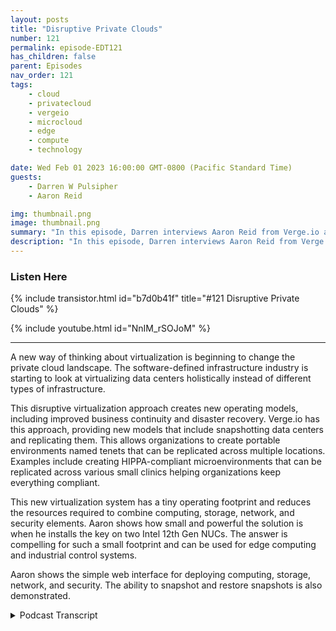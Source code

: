 ```yaml
---
layout: posts
title: "Disruptive Private Clouds"
number: 121
permalink: episode-EDT121
has_children: false
parent: Episodes
nav_order: 121
tags:
    - cloud
    - privatecloud
    - vergeio
    - microcloud
    - edge
    - compute
    - technology

date: Wed Feb 01 2023 16:00:00 GMT-0800 (Pacific Standard Time)
guests:
    - Darren W Pulsipher
    - Aaron Reid

img: thumbnail.png
image: thumbnail.png
summary: "In this episode, Darren interviews Aaron Reid from Verge.io about their disruptive private cloud technology that is making private clouds available in the data center and at the edge."
description: "In this episode, Darren interviews Aaron Reid from Verge.io about their disruptive private cloud technology that is making private clouds available in the data center and at the edge."
---
```


<div>
<h3>Listen Here</h3>
{% include transistor.html id="b7d0b41f" title="#121 Disruptive Private Clouds" %}

{% include youtube.html id="NnIM_rSOJoM" %}
</div>

---

A new way of thinking about virtualization is beginning to change the private cloud landscape. The software-defined infrastructure industry is starting to look at virtualizing data centers holistically instead of different types of infrastructure.

This disruptive virtualization approach creates new operating models, including improved business continuity and disaster recovery. Verge.io has this approach, providing new models that include snapshotting data centers and replicating them. This allows organizations to create portable environments named tenets that can be replicated across multiple locations. Examples include creating HIPPA-compliant microenvironments that can be replicated across various small clinics helping organizations keep everything compliant.

This new virtualization system has a tiny operating footprint and reduces the resources required to combine computing, storage, network, and security elements. Aaron shows how small and powerful the solution is when he installs the key on two Intel 12th Gen NUCs. The answer is compelling for such a small footprint and can be used for edge computing and industrial control systems.

Aaron shows the simple web interface for deploying computing, storage, network, and security. The ability to snapshot and restore snapshots is also demonstrated.   


<details>
<summary> Podcast Transcript </summary>

<p>﻿1</p>
<p>Hello, this is Darren</p>
<p>Pulsipher, chief solution,architect of public sector at Intel.</p>
<p>And welcome to Embracing</p>
<p>Digital Transformation,where we investigate effective change,leveragingpeople process and technology.</p>
<p>On today's episode,</p>
<p>Disruptive Private Clouds with Aaron</p>
<p>Reid from Verge.io.</p>
<p>Aaron, welcome to the show.</p>
<p>Darren Thanks for having me.</p>
<p>Aaronthis is your second time on the show.</p>
<p>Last time you were on with Chrisand I've also had your CEO on from Verge.</p>
<p>I'm kind of enamored with you guys.</p>
<p>I think you already know this.</p>
<p>I like your approach tovirtualization, to the softwaredefined infrastructure layer.</p>
<p>And you've got some you've got somereally cool stuff you've been working on.</p>
<p>But let's firstbefore we dive into the really cool stuff,let's talk a little bitabout the difference between virtualizingjust VMs and virtualizingyour data centers or that concept thatyou guys have that's so different thanwhat we're seeing in the industry today.</p>
<p>Sure.</p>
<p>You bet. Thanks.</p>
<p>So one of the specialties around videothat we do is</p>
<p>I think you were going to mentionit is our multi tendency and being ableto extract the virtualizationof your resources into tenants.</p>
<p>And what we do with that basicallyis we start with a tenant in the tenant iswhat a lot of people callnested virtualizationand we put thatin a segregated environmentand that starts with zerotrust architecturewhen it comesto the networking side of it.</p>
<p>So you create that sub tenant,it has a zero trust architecture.</p>
<p>People can actually get access to that subtenant until you give them accessthrough the networking ruleswith firewall rules in routing, etc..</p>
<p>Once that set up, you can do thingswith that sub tenant, like you can dounlimited snapshotsacross the entire sub tenant.</p>
<p>You can do you can allocate resourceson demand, CPU, memory, ram and storage.</p>
<p>So for example,if I start with a sub tenantfor one of my end users or a group,say a research group for example,and they say we need 24 coresand 48 gigabytes of memoryand five terabytes of all flashstorage later on down the road.</p>
<p>As they're going through their testing,they may come back and say,</p>
<p>Well,now we need ten terabytes of storage.</p>
<p>I can easily and dynamicallyallocate that storage out to that tenantfor them to use.</p>
<p>It's all non disruptive.</p>
<p>It's just a matter of on demand.</p>
<p>Well, I have the storage in the back end.</p>
<p>I allocated up to my tenantfrom the back side.</p>
<p>Do they have access to it now?</p>
<p>No. Also, you do more than justbecause that sounds like,</p>
<p>Oh, that's just one VM,but that's not one VM.</p>
<p>A tenant can have multiple VMs and networkconfigurations, all of that.</p>
<p>Is that correct?</p>
<p>Yeah, absolutely.</p>
<p>It's it's just like a if youyou know, we like to call ita virtual data center, quote unquote.</p>
<p>But it's the same thing almost asif you were to go to a public cloudand say you wanted tosee a VPC, a virtual private cloud,or you went to a juryand you wanted a security group.</p>
<p>It's the exact same thing.</p>
<p>A tenant is a whole infrastructureconstruct where you can go up and spin up</p>
<p>VMs, you can create networks,and then you can protect it withsnapshots,unlimited snapshots of replication.</p>
<p>So we can take those tenantsand replicate them to other sites, etc..</p>
<p>So that means I have portabilityof that tenant,which to me this is actually pretty coolbecause I can createa full blown data centerwith hundreds of a virtual machines,several different networks.</p>
<p>I can do all that.</p>
<p>Snapshot it and do D.R.</p>
<p>Absolutely. Yep.</p>
<p>Or even even better business continuityas well.</p>
<p>Right.</p>
<p>You can do PR, you can dobusiness continuity.</p>
<p>You can even templated those tenants.</p>
<p>So, for example,maybe I have a testing environment and</p>
<p>I want to make a clone of thattesting environment for another group.</p>
<p>Maybe I'm moving it from Dev to testthe key way.</p>
<p>I can literally take that tenant.</p>
<p>It might have an applicationstack of 20 VMs in it.</p>
<p>I can do a snapshot and clone it offwithin seconds and then providethat as another environmentfor someone else to test on.</p>
<p>Oh, my brainjust went in crazy directions.</p>
<p>So which happens a lot.</p>
<p>People that listen to the showknow this about me already.</p>
<p>That means I could actually setup a hyper compliant tenantthat has</p>
<p>VMs that are running, that are doinglogging and all the protections I needed,maybe even have in there, and Identity</p>
<p>Access Management tool, all that.</p>
<p>I could have all that in one tenant andthen I can deploy that wherever I want.</p>
<p>Yes, exactly.</p>
<p>So from a health careservice provider, for example,one of the big conglomerateslike Sutter Health, whomy friend is a lawyer down there,so I'm going to pick on them a little bit.</p>
<p>If I have all these small businessesthat I've been acquiring and say,</p>
<p>Hey, we need to make sure you're HIPAcompliant, boom, doneright, I could drop a tenant on themand they can start addingtheir own VMs to it and and done.</p>
<p>Yeah, they can build into that tenantwith new greenfield VMsand or if they already have an environmentwith like ayou know, their own infrastructurethat's already built up,they can move their,their VMs into that tenant as well.</p>
<p>And then like you said, it's already</p>
<p>HIPA compliant.</p>
<p>Yeah. So I can say this is cool too.</p>
<p>I can migrate from other VMs into thisnew environment and now I'm compliant.</p>
<p>Yeah, absolutely.</p>
<p>And we can migrate offthe major virtualizationvendors in the market today</p>
<p>VMware, Hyper-V, IQVIA, you name it,and we can pull themright into our environment.</p>
<p>This is super, super cool.</p>
<p>And that's why I'm enamored with you guys,because every time I talk to you,</p>
<p>I learn something new thatnow I'm thinking of my customers.</p>
<p>What can I do for them?</p>
<p>There's lots of really coolthings I can do for them.</p>
<p>Yeah, we just had an examplethe other day</p>
<p>I created a videobecause we have a customerthat we're talking to right nowand they're on Hyper-Vin their environmentand they want to be able to migratefrom Hyper-V into view as well.</p>
<p>What's that process look like?</p>
<p>So I created a video forum.</p>
<p>It's not up on our website yet,but I can share it with you guys.</p>
<p>But literally the video walks throughhow you go inand you look at your Hyper-V VMsbecause Hyper-V is usedin a lot of smaller shopsthat put professional, you know, kind ofsmall to medium sized shopsand buta lot of customers are startingto move off of thatbecause they're not surewhich direction they're going to go.</p>
<p>And so what we enable them to dois literally take their VMs.</p>
<p>All you have to do is turn off of the,import it into our environmentand then turn it back onand it's up and running.</p>
<p>So pretty, pretty straightforward.</p>
<p>The only time it takes is probablyjust moving it from one environmentto the other, right?</p>
<p>Moving the the definition can rememberwhat they're called.</p>
<p>I used to know this.</p>
<p>Oh no, it's the hyper IBM'sor for any IBM for that matter.</p>
<p>You're spot on.</p>
<p>It's just a matter of the timeit takes to take that VM file.</p>
<p>VMware, they call it a</p>
<p>Hyper-V, they call it a vehicleand move it across the pipe.</p>
<p>So the bigger the pipe you have, it'sa one gig, five or ten gig or 25 pipe.</p>
<p>It moves that much faster.</p>
<p>Wow. Well, so that that's pretty simple.</p>
<p>Now, what about moving?</p>
<p>Because all the cloud service providersare all running virtualization techniques.</p>
<p>And, you know, obviously, Microsoftis running Hyper-V on their cloud.</p>
<p>Right.</p>
<p>And I can't remember NWC.</p>
<p>I think is running Zen Tanium.</p>
<p>Q Yeah, yeah, yeah.</p>
<p>So can I take can I snapshot somethingout of out of the public cloudand pull into a private cloudthis way or not?</p>
<p>Well, you would have to be able to exportone of your instances,depending if it's software as a service.</p>
<p>We probably couldn't do that nativelybecause software as a service runsas our own services in our cloud.</p>
<p>But if it's an instance VM,if you're backing upthat instance, you could back it upand restore it in our environment.</p>
<p>I don't know though,if you could do just a nativecopy from one cloud to the next.</p>
<p>Gotcha.</p>
<p>But there might be a past there that I can</p>
<p>I can explore to do to repatriate.</p>
<p>Maybe even some workloads are runningin the in the public cloud.</p>
<p>Oh, yeah, absolutely.</p>
<p>We have customers doing that todayand a lot of times they do.</p>
<p>That isthey don't have to really rebuild so much.</p>
<p>If it's running on a standard instance,like if it's on the boot to Linux instanceor a Windows instance or a S.O.</p>
<p>US instance,they can literally just build a VMsin our environmentand move their applications overpretty quick.</p>
<p>All right.</p>
<p>Well, so this gives me a migration path.</p>
<p>Snapshot Capability</p>
<p>Replication Template.</p>
<p>It sounds like to methis is what I'm looking for in a softwaredefined infrastructure layer.</p>
<p>And Iknow we're working with some customerstogether on this stuffand then you pulled out this crazy ideabecause I think you heard metalk about it once and you pulled outand you went and bought two nooks.</p>
<p>Thank you, by the way, for buying</p>
<p>Intel Silicon, I have to say, you know,</p>
<p>But you bought.</p>
<p>Your own great two there fast.</p>
<p>Yeah. Yeah.</p>
<p>Two of our nooks and you.</p>
<p>And you created a mini cluster.</p>
<p>So tell me a little bit about the processin doing that.</p>
<p>Yeah, you bet.</p>
<p>Can you see the two knocks on the screen?</p>
<p>Absolutely. Okay, perfect.</p>
<p>I forget the actual namebrand of the books, but they are</p>
<p>I believe they're generation 12until looks.</p>
<p>And basicallywhat I did is for our environment,when we want to cluster,we need a minimum of two nodes.</p>
<p>So I had to get to Nooks.</p>
<p>And then if you lookat the back of the bottom picture,where it has the red cablecoming out the back of the two nooks,both of these nooks are dual ported.</p>
<p>There are 2.5 gigabit network connections.</p>
<p>That red cablebasically goes from Nook eight and Nook Band that's our core networkfor voice and technology.</p>
<p>And we replicate all the data across that.</p>
<p>And what that provides for the enduser is high availability and a very tiny,small footprint.</p>
<p>So one of those lookscan completely go down.</p>
<p>Someone could step on it,or maybe you're doing maintenance on itor maybe the power goes out on that noteand the other nook stays up and runningand you have completely spilloverand that other nut.</p>
<p>In fact,you could if it's aif it's a cold like outage,where they take the nook comes offlineby, you know, getting unpluggedor maybe there's a flood or something,but the other are still uponline and running.</p>
<p>You can literally just restartyour VMs on the secondary nookand they'll come right up.</p>
<p>So, yep, and then what that doesis we basically replicate the storagebetween both those nooks.</p>
<p>The cool story about thisthough, is, is now we can take all the VMsin the infrastructurerunning on those nooks, the networking,the storage, and we can replicate thatto maybe a centralized data centerwhere we have multiplesets of these clustered nooksrunning in different environments,maybe like a point of sale environmentwhere they're all replicatingto a single data center.</p>
<p>So if I ever need to protect the datathat's on those books,</p>
<p>I have them protected,and that's all built into our software.</p>
<p>All right.</p>
<p>So so this is really interestingbecause what what I just heard,and correct me if I'm wrong, is</p>
<p>I can build out an environmenton these on these nooks,or I could build it in the data center,and then I can replicateit down to the nooks.</p>
<p>Yes. Soyou kind of stepped aheadand I was going to get there next.</p>
<p>But you can do it both directionsbecause we have bi directional replicationand we can replicatethe snapshots of the VMs.</p>
<p>We can now take those VMsand we can replicate those upto the central data centerand or you could takemaybe you're doing updates on your buildsfor all your remote sitesand you want to push it downto your remote sites.</p>
<p>You can now do that with replicationwhere you push it downto those remote sitesand you basicallybring those new builds up there.</p>
<p>But it's not just it's not just the VMs,it's the network configuration access.</p>
<p>It's everything all in a nice bundle,right?</p>
<p>Yep, absolutely.</p>
<p>Including storage. So all that.</p>
<p>So this is this is pretty cool becausewhat you produce, what I can see is</p>
<p>I can tie this into my dev ops pipelinewhere I'm building.</p>
<p>For example,these two nooks can go into a store.</p>
<p>Right.</p>
<p>Let's say I have 1500 storesthroughout the nation.</p>
<p>Right.</p>
<p>And they need to be runautonomously disconnected at times.</p>
<p>I could easily,in my DevOps pipeline say, here'sthe new updateto my environment that I needand then push that out across all 1500.</p>
<p>Yeah, absolutely. Okay.</p>
<p>That is slickbecause all the network to eventhe networks can all be inside the networkall identical to each other.</p>
<p>Right.</p>
<p>Without any, without any problems. Right.</p>
<p>Absolutely.</p>
<p>And the other cool thing about ittoo, is now I can take thatthose are replicationis basically it's when optimized.</p>
<p>And so we have deduplicationbuilt into our replication.</p>
<p>So whenever we push that data down to thisremote nooks,we're only sending out the, the datathat's duplicated and or changes, right?</p>
<p>We're not having to send outa whole entire footprint.</p>
<p>So if I have a VM, multiple</p>
<p>VMs running in on these two nooks,then I have to update.</p>
<p>It's not going to have to go throughand rewritethe entire footprint of maybe a terabyteor two terabytes of storage.</p>
<p>It'll only rewrite the changesand send that down.</p>
<p>So that that to me is super cool, right?</p>
<p>I mean, because I may not havegreat connectivity on those remote sites.</p>
<p>That's right. Exactly.</p>
<p>That's what I was getting at. Yep.</p>
<p>That's true.</p>
<p>All right.</p>
<p>So the big question I have know, I thinksome of our listeners have as well as.</p>
<p>All right, these two nooks,how much memory are in these in thesethat you're showing here?</p>
<p>Yeah.</p>
<p>So these two nooks,they can support up to 64 gigabytes each.</p>
<p>They basically use those 244pin DIMMs laptop, DIMMs.</p>
<p>And right now</p>
<p>I have 216 gigabit DIMMs in each of them.</p>
<p>So I have each one of these bookshas 32 gigabytes,but you can get them up to 64 gigabytesbecause it has to dimm slots.</p>
<p>All right.</p>
<p>So there's a total a 64gig is what you have on there.</p>
<p>And storagein storage right now,</p>
<p>I have two terabytes of a set of flashthat's basically two twoterabyte SSDs that are drives.</p>
<p>And then I have one terabyte in the flash.</p>
<p>So if I need anything that's real highperformance and I can fit it in there.</p>
<p>Yeah, it has the two drives,there's one terabyte in each system.</p>
<p>Oh wow. All right.</p>
<p>So have you, have you, have youdone some performance testing on this?</p>
<p>Have you like run it through its courses.</p>
<p>Can you make it typically. Oh yeah.</p>
<p>The performance is actually prettyunbelievable on these nooksit comes close to in thismight not to try to downsize it at allbut it comes close to running performancetests like on a local map.</p>
<p>And what I mean bythat is the performance is lights outwhen I do things like performancetesting to see my IOPS going in and outand my throughput going in and out,</p>
<p>It's super fastconsidering it'sjust running on two small looks.</p>
<p>That's incredible.</p>
<p>How many VMs are you able toand what size VMs doyou think you can run on this thingwithout it falling over?</p>
<p>I mean, what could I use this for?</p>
<p>I can think of a lot of crazy things</p>
<p>I could use this for, right?</p>
<p>But you can easily use it for databases.</p>
<p>You could use it for remote desktopwork workloads,editing, workstation type stuff.</p>
<p>It could definitely support that withthe performance that's on these systems.</p>
<p>Right.</p>
<p>And you're running Ubuntu on them or well,you're running your own OS on them.</p>
<p>So you can have as many VMs on thereas you want, right?</p>
<p>Yeah.</p>
<p>As long as the memoryand the CPU cores can support itwith your guys's cpu's, it's wicked fastso you can oversubscribed those.</p>
<p>Not that you need to,but then with the RAM, it'sliterally just,you know,how do I have enough ram in there to beable to support the workloads that I need?</p>
<p>And of course, if you needed more RAMand it's a small environmentwith these guys, you can scale these out.</p>
<p>We only see two here on the screen,but I can easily add threeor four of them in there.</p>
<p>Yeah, exactly.</p>
<p>Yeah. Yeah.</p>
<p>This is pretty cool.</p>
<p>I may have to replace my file server</p>
<p>I have at home with this, so.</p>
<p>All right, cool.</p>
<p>Can you show us a little bit.</p>
<p>About the size of it?</p>
<p>Depending on the size of your file server,</p>
<p>I mean, I could realistically getall flash just between these two nuts.</p>
<p>If I stood if I installed an eightterabyte</p>
<p>SSD on each oneand we mirror the data for protection.</p>
<p>Right. So that would give you eightterabytes usable.</p>
<p>And I installed another eight terabyteto drive on each one.</p>
<p>Now I'm up to 16 terabytesall across these two little mix.</p>
<p>And it would be screaming fast too.</p>
<p>And it's probably not a lot of heat,probably not a lot of heat comingoff of them either.</p>
<p>No, I'm sitting right next to itright now.</p>
<p>No, that's that's pretty cool.</p>
<p>So the two nicks that I haveon the screen there,this is basically the interfacefor those two looks.</p>
<p>And this is our primary dashboard.</p>
<p>And here you can see convergencesmerge here.</p>
<p>And I use these two looksfor doing my VR replication and testingand just running workloads on in general,sometimes for demo purposes.</p>
<p>If I want to see the nodes on thiscluster, I basically come over here.</p>
<p>Here you can see Node one in No.</p>
<p>Two here you can see keep me honest,there are 31 gigabyteson each one of those 32 physically,but we're using some of that off the top.</p>
<p>Now, I want to double clickinto one of those guys here.</p>
<p>And there you go again.</p>
<p>It's 12th Gen Intel core i5 1240, soit's one of the latest and greatest looks.</p>
<p>And then I come downhere, I can see my drive's on my nook,</p>
<p>I can see my nicks, just likewe saw the two nicks on the back of it,the one red cable and the one gray cable.</p>
<p>So I want to double click on that guyhere.</p>
<p>You can see ones running at one gigabitor a thousand megabitsper second, and then once 2.5,that's that red cable.</p>
<p>That's doing the crossoverbetween the two nuggets.</p>
<p>It's getting the native 2.5 gigahertz,which is really nice, and that basicallysupports my core networkfor my voice and replication acrossboth nodes.</p>
<p>So that's one note.</p>
<p>By go back into that node,</p>
<p>I can now see the drives.</p>
<p>So if I want to click on that drivethere, here you can seeone of my drives is about to drive.</p>
<p>That's my amp drive one terabyteand the other drivers that to driveand that's a two terabyte drive.</p>
<p>So each NIC has this configurationidentical configuration.</p>
<p>So that way when we set up our reviewcenters, we replicate across these.</p>
<p>So then I end up getting one terabyteor 92 gigabytes of usablenvme flash and then I get two terabytesof usable SSD.</p>
<p>Very nice.</p>
<p>And I canconfirm that because if I goback into my cluster environmentand I go into my beacon tiers,</p>
<p>I'll show you those two tiersthat are based on those drives.</p>
<p>Here's my tier one.</p>
<p>You can see the tier up here,and that tier isbased on those mini drives and you can seethe capacity is 130 gigabytes.</p>
<p>I'm only using a few gigabytes on itright now.</p>
<p>And here's my tier three.</p>
<p>That's the cities.</p>
<p>My capacity is 1.86 terabytes,and I'm using about 314 gigabytes on that.</p>
<p>And if I want to double clickon that to validate that, I can come here,</p>
<p>I can see it's two drives, onedrive on node, one, one drive on Node two.</p>
<p>They're both two terabytes each.</p>
<p>So we basically mirroracross our environment.</p>
<p>And the way our vCenter works isthe file system worksis it's a distributed mirror.</p>
<p>So as we scale up or scale out,depending on if your servers or your oryour systems can support additional drivesinternally or if you want to scale out.</p>
<p>So if I wanted to add another node,</p>
<p>I could potentially out of Nodethree here with the same configurationand that would just take thatmirrored up across those nice.</p>
<p>So this gives me the visibilitythat I need across nodes.</p>
<p>As I add nodes to this,it will see those nodes as well.</p>
<p>So that's my physical layer.</p>
<p>What about my virtual layer?</p>
<p>Yeah.</p>
<p>So if we go into the virtual layer,</p>
<p>I can come in here to my virtual machines.</p>
<p>Here is my virtual machinesdefault dashboard on the left hand menubar here I have a bunch of configurationbasically changes that I can door settings like I can do, like newthe new drive, new NIC.</p>
<p>And then in here I have a list of IBM's.</p>
<p>You can see I have some VMs running here.</p>
<p>I have my top drive rates, my topdrive storage usage, my top Nic Riggs</p>
<p>But usually where we spendmost of our time in this environmentis I go into my virtual machinesand this is where I can see a listof my different virtual machinesin my environment.</p>
<p>If I want tolook at the console of one of these VMsand you can see here I have fourrunning on the two looks right now.</p>
<p>So these four are running,but I double click on this Windows VM.</p>
<p>Here we have a guestgive you a queue immune agent.</p>
<p>So this gives us valuableguest information that we want to collect.</p>
<p>Like whatmy C drives using what my g-drive is usingwhat my hostname on my vn might be.</p>
<p>So all the things that you would expectof a matureinfrastructure virtualized product, right.</p>
<p>For your on on prem cloud.</p>
<p>And if I want to go into my consolehere, click on this guy.</p>
<p>This willgive me console.log since nine in that VMand this is one of the performance tests</p>
<p>I love to run to show peopleis this Blackmagic diskspeed test utility.</p>
<p>This was actually referred to meby a customerbecause they wanted meto do some testing for them.</p>
<p>But basically if I double click onthis guy and I start my speed test here,</p>
<p>I can come in here,</p>
<p>I can select which target drive.</p>
<p>I want it to run on.</p>
<p>I take my my data g-driveand I go ahead and click start.</p>
<p>This guy takes offand you can see automatically it'salready pushing the limitsof the performance I can get fromjust replicatingthe data across network on my right.</p>
<p>So I am limited because I have a 2.5gigabit connection on the back end.</p>
<p>Typically in a production barfor customers.</p>
<p>We'll ask that, you know,you have a ten gig or bigger for the VPN,but still this is pretty good speed forjust going across those two notes, right?</p>
<p>You're not you know, we can pretty muchsupport any application with this.</p>
<p>And then as this guy finishes,you'll see it'll flip over to the reads.</p>
<p>Here's the other thingtoo, is we just went from 180 megabytesper second to 3000 megabytesor three gigabytes per second.</p>
<p>And that's because what we dois whenever we're doing reads,we read locally within the local storage.</p>
<p>Yeah.</p>
<p>Versus with the rights we're writing,we're always writing acrossto two different environmentsbecause we want to make surethat right data is protected, right?</p>
<p>Of course, of course.</p>
<p>So with a faster network,because you basicallyper second,you've saturated a 2.5 gigabit gigabitconnection.</p>
<p>Yeah, almost almost saturated.</p>
<p>It's pretty close, right?</p>
<p>It's pretty close, yeah.</p>
<p>Because this could bemaybe a little bit over 200 or 240.</p>
<p>There's probablya little overhead in there for something.</p>
<p>But for the most partit's it's pretty secure.</p>
<p>Yeah, that, that is, that is pretty cool.</p>
<p>What about net network because I you know</p>
<p>Darren touted hey I set up my whole datacenter inside this thing</p>
<p>I can create multiple networks hereand put different machineson different networks.</p>
<p>All that is all built in here as well,right?</p>
<p>Yep, absolutely.</p>
<p>So here I go to my network.</p>
<p>So what I did is I jumped back into mymy primary dashboardand I could do thatvery quickly on this header up here.</p>
<p>And basically I click into my networksand we what we do iswe have these tiles where you can jumpinto the different environments.</p>
<p>But here you can see</p>
<p>I have tenant networks, so,so tenants that I have running in here,</p>
<p>I have internal networksthat would be for my core and my DMZ.</p>
<p>That's where all our services runacross our BSS and storageand any other services that we providethat.</p>
<p>Your internal that's your internal stuff.</p>
<p>Got it. Yeah.</p>
<p>And then I have my externaland that would be my connectionto my UI, right?</p>
<p>Or my connectionto my, my northbound southboundnetworking, basically my external network.</p>
<p>And so I click on all networks,it lists all of those together.</p>
<p>Here you can see in my corein DMZ, here's my core DMZ switch.</p>
<p>That's that one cross connectsthat red cable that goesacross those 2.5 gigabyte connections.</p>
<p>And then my external networkis that one gigabit.</p>
<p>If I double click on that, go here,you can see my IP addresses.</p>
<p>These are for my subtenants that I have set up.</p>
<p>So virtual IP addresses, they go back intomy external, here's my firewall rules.</p>
<p>So we have a firewall rule controlwhere you can come in hereand you can do things like here</p>
<p>I have a door synchronization ruleso that I can synchronizefrom my productionenvironment down to this environment,and that's basically how I can push</p>
<p>VMs down to itand then import them in and run them fromdemand.</p>
<p>Let's say I'm I'm the sysadmin, rightat some retail store.</p>
<p>I've got 1500 stores nationwideand I need to manage these things remotebecause I don't want to hire a sysadminfor every single small store I have.</p>
<p>Is there away that I can manageall this from one consolewhere I can today?</p>
<p>What's going on?</p>
<p>Yeah.</p>
<p>So today we basically do it side by side.</p>
<p>So it's a single console per site,but with our next release support 11and right now we're 4.10 three, but 4.11comes out in a couple of weekswith built in geographic site management.</p>
<p>So that means literallywhen you go to the primary dashboardinstead ofjust seeing your clusters and your nodes,there's another pane in herethat shows you a geographical mapwhere you can click into remote sitesfrom that geographical map.</p>
<p>And there's a list as well, too, whereif you already know the listeninglike know Philadelphia versus Seattleversus.</p>
<p>Boy, I can I can.</p>
<p>Still on those list namesand go right to it Exactly.</p>
<p>Oh that's super cool.</p>
<p>So I should be able on that map to seestatus of everything running as well.</p>
<p>So any red things come up I'mgoing to knowalerts, all that stuff is built into that.</p>
<p>That's super slick.</p>
<p>That is that is super slick.</p>
<p>So, Aaron.</p>
<p>We just have our sitesand we have our clusters,but that is coming in our next release,which issupposed to be out in a couple of weeks.</p>
<p>Oh, that that is that is really cool.</p>
<p>I can't wait to get my hands on that.</p>
<p>Aaron,</p>
<p>Any last words for our audience out therelistening today?</p>
<p>I would just say, you know,if you're looking for some type of edgerobotic,remote virtualization infrastructureor you're looking for somethingfor your primary on premdata centers, definitely check out</p>
<p>VeWe have a great product.</p>
<p>It's mature, it's easy to use,and we get great responsesfrom our customers.</p>
<p>We get a lot of repeat businessfrom our customersjust because it's so easy to useand it's durable.</p>
<p>So now is there a try?</p>
<p>Is there a try option here?</p>
<p>I heard there might be a try optionwhere I can go and maybe downloadthe software, install it,try it out myself for a period of time.</p>
<p>Is there an option?</p>
<p>Yeah, Ibelieve if you go to our web site and</p>
<p>I'll probably mess it up, butif you go in here, there should be a way.</p>
<p>If you go to videos or blogor about Birdseye, there's multiple linkswhere you can come in and let'sclick on videos for a second real quick.</p>
<p>And if you watch a video,we might have even a tryand body type thingnot to try to buy it, butit's a stress. Test drive.</p>
<p>Test, right right there. Yeah.</p>
<p>And so basicallyyou just fill out a simple formfirst name, last name, company,name your business email.</p>
<p>We trust the test drive, and then one ofour guys will reach out to you.</p>
<p>We have a couple of different waysyou can try it out.</p>
<p>You can either download our ISOand install it on your own.</p>
<p>Hardware will run on any hardwarein your environment, x86 based hardwareand or we have an online demo labthat we can set up for customers toif they don't have any hardware,but they want to get to knowhow the software works.</p>
<p>Very cool, Aaron, thanks for coming onthe show again, that's very Verge.iol.</p>
<p>I normally don't like to just come outand talk about products,but you guys have done such a killer job,especially of running on the nooks.</p>
<p>I just had to have you. Come on.</p>
<p>No, absolutely.</p>
<p>Thanks for having me.</p>
<p>So it's great.</p>
<p>Thank you for listeningto Embracing Digital Transformation today.</p>
<p>If you enjoyed our podcast,give it five stars on your favoritepodcasts Insider YouTube channel,you can find out more informationabout embracing digital transformationand embracingdigital.org Until nexttime, go out and do something wonderful.</p>

</details>
